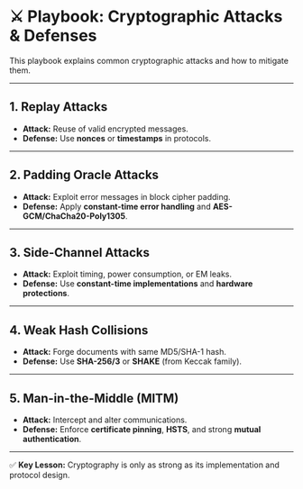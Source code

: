# ⚔️ Playbook: Cryptographic Attacks & Defenses

This playbook explains common cryptographic attacks and how to mitigate them.

---

## 1. Replay Attacks
- **Attack:** Reuse of valid encrypted messages.
- **Defense:** Use **nonces** or **timestamps** in protocols.

---

## 2. Padding Oracle Attacks
- **Attack:** Exploit error messages in block cipher padding.
- **Defense:** Apply **constant-time error handling** and **AES-GCM/ChaCha20-Poly1305**.

---

## 3. Side-Channel Attacks
- **Attack:** Exploit timing, power consumption, or EM leaks.
- **Defense:** Use **constant-time implementations** and **hardware protections**.

---

## 4. Weak Hash Collisions
- **Attack:** Forge documents with same MD5/SHA-1 hash.
- **Defense:** Use **SHA-256/3** or **SHAKE** (from Keccak family).

---

## 5. Man-in-the-Middle (MITM)
- **Attack:** Intercept and alter communications.
- **Defense:** Enforce **certificate pinning**, **HSTS**, and strong **mutual authentication**.

---

✅ **Key Lesson:** Cryptography is only as strong as its implementation and protocol design.
